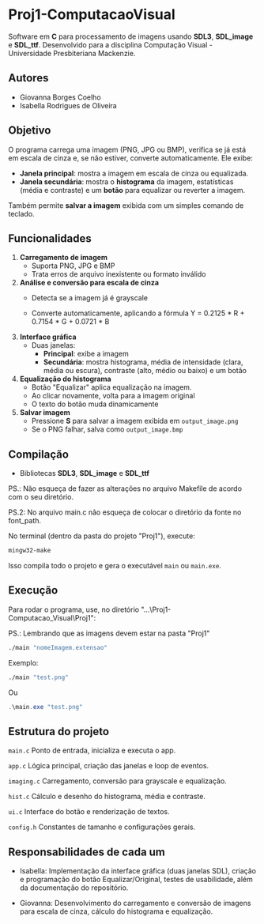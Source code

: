 # Proj1-ComputacaoVisual

Software em **C** para processamento de imagens usando **SDL3**,
**SDL_image** e **SDL_ttf**.
Desenvolvido para a disciplina Computação Visual - Universidade
Presbiteriana Mackenzie.

## Autores

-   Giovanna Borges Coelho
-   Isabella Rodrigues de Oliveira

## Objetivo

O programa carrega uma imagem (PNG, JPG ou BMP), verifica se já está em escala de cinza e, se não estiver, converte automaticamente.
Ele exibe:

-   **Janela principal**: mostra a imagem em escala de cinza ou equalizada.
-   **Janela secundária**: mostra o **histograma** da imagem,
    estatísticas (média e contraste) e um **botão** para equalizar ou
    reverter a imagem.

Também permite **salvar a imagem** exibida com um simples comando de
teclado.

## Funcionalidades

1.  **Carregamento de imagem**
    -   Suporta PNG, JPG e BMP
    -   Trata erros de arquivo inexistente ou formato inválido
2.  **Análise e conversão para escala de cinza**
    -   Detecta se a imagem já é grayscale

    -   Converte automaticamente, aplicando a fórmula
            Y = 0.2125 * R + 0.7154 * G + 0.0721 * B
3.  **Interface gráfica**
    -   Duas janelas:
        -   **Principal**: exibe a imagem
        -   **Secundária**: mostra histograma, média de intensidade
            (clara, média ou escura), contraste (alto, médio ou baixo) e
            um botão
4.  **Equalização do histograma**
    -   Botão "Equalizar" aplica equalização na imagem.
    -   Ao clicar novamente, volta para a imagem original
    -   O texto do botão muda dinamicamente
5.  **Salvar imagem**
    -   Pressione **S** para salvar a imagem exibida em
        `output_image.png`
    -   Se o PNG falhar, salva como `output_image.bmp`

## Compilação

- Bibliotecas **SDL3**, **SDL_image** e **SDL_ttf**

PS.: Não esqueça de fazer as alterações no arquivo Makefile de acordo com o seu diretório.

PS.2: No arquivo main.c não esqueça de colocar o diretório da fonte no font_path.

No terminal (dentro da pasta do projeto "Proj1"),
execute:

``` bash
mingw32-make
```

Isso compila todo o projeto e gera o executável `main` ou `main.exe`.

## Execução

Para rodar o programa, use, no diretório "...\Proj1-Computacao_Visual\Proj1":

PS.: Lembrando que as imagens devem estar na pasta "Proj1"


``` bash
./main "nomeImagem.extensao"
```
Exemplo:

``` bash
./main "test.png"
```

Ou
 ``` powershell
 .\main.exe "test.png"
 ```

## Estrutura do projeto

  `main.c`       Ponto de entrada, inicializa e executa o app.

  `app.c`        Lógica principal, criação das janelas e loop de eventos.

  `imaging.c`    Carregamento, conversão para grayscale e equalização.

  `hist.c`       Cálculo e desenho do histograma, média e contraste.

  `ui.c`         Interface do botão e renderização de textos.

  `config.h`     Constantes de tamanho e configurações gerais.

## Responsabilidades de cada um

-   Isabella: Implementação da interface gráfica (duas janelas SDL), criação e programação do botão Equalizar/Original, testes de usabilidade, além da documentação do repositório.

-   Giovanna: Desenvolvimento do carregamento e conversão de imagens para escala de cinza, cálculo do histograma e equalização.